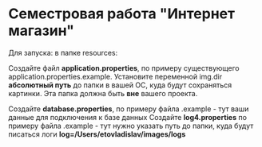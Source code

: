 # Семестровая работа "Интернет магазин"

Для запуска:
в папке resources:

Создайте файл **application.properties**, по примеру существующего application.properties.example.
Установите переменной img.dir **абсолютный путь**
    до папки в вашей ОС, куда будут сохраняться картинки. Эта папка должна быть **вне** вашего проекта.
    
  Создайте **database.properties**, по примеру файла .example - тут ваши данные для подключения к базе данных
  Создайте **log4.properties** по примеру файла .example - тут нужно указать путь до папки, куда будут писаться логи **log=/Users/etovladislav/images/logs**

